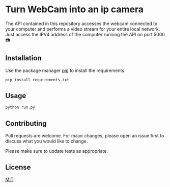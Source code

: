 # Turn WebCam into an ip camera

The API contained in this repository accesses the webcam connected to your computer and performs a video stream for your entire local network. Just access the IPV4 address of the computer running the API on port 5000 📷

## Installation

Use the package manager [pip](https://pip.pypa.io/en/stable/) to install the requirements.

```bash
pip install requirements.txt
```

## Usage

```python
python run.py
```

## Contributing
Pull requests are welcome. For major changes, please open an issue first to discuss what you would like to change.

Please make sure to update tests as appropriate.

## License
[MIT](https://choosealicense.com/licenses/mit/)
